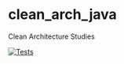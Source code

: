 # clean_arch_java
Clean Architecture Studies

[![Tests](https://github.com/giovannymassuia/clean_arch_java/actions/workflows/tests.yml/badge.svg)](https://github.com/giovannymassuia/clean_arch_java/actions/workflows/tests.yml)
